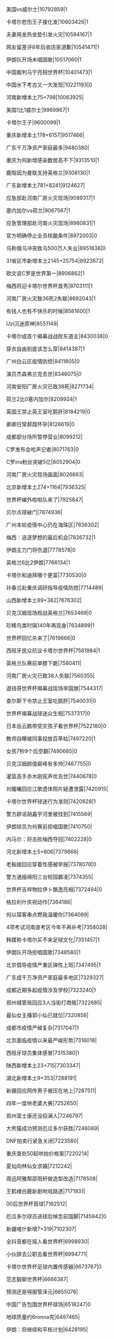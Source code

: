 美国vs威尔士|10792859|1

卡塔尔悲伤王子接化发|10603426|1

夫妻用发热坐垫引发火灾|10594167|1

网友留差评8年后收店家道歉|10541471|1

伊朗队开场未唱国歌|10517060|1

中国裁判马宁亮相世界杯|10401473|1

中国水下考古又一大发现|10221193|0

河南新增本土75+798|10063925|

美国1比1威尔士|9969967|1

卡塔尔王子|9600099|1

重庆新增本土178+6157|9517466|

广东千万净资产家庭最多|9480380|

重庆为何新增感染数居高不下|9313510|1

鹿晗因为曼联支持英格兰|9308130|1

广东新增本土781+8241|9124627|

应急部赴河南厂房火灾现场|9089317|1

塞内加尔vs荷兰|9067567|1

应急管理部赴河南火灾现场|8980831|1

官方明确停止全员核酸条件|8972003|0

乌称俄乌冲突致乌500万人失业|8951638|0

31省区市新增本土2145+25754|8923672|

欧文说C罗是世界第一|8906862|1

梅西将迎卡塔尔世界杯首秀|8703111|1

河南厂房火灾致36死2失联|8692043|1

有钱人也有不快乐的时候|8581600|1

Uzi沉迷原神|8551149|

卡塔尔成首个揭幕战战败东道主|8430038|0

穿衣自由到底该怎么穿|8414387|1

广州白云区疫情防控|8411805|0

演员杰森弗兰克去世|8346075|0

河南安阳厂房火灾已致38死|8271734|

荷兰2比0塞内加尔|8209924|1

英国王禁止英王室吃鹅肝|8184219|0

卿卿日常郝葭怀孕|8126619|0

成都部分场所暂停营业|8099212|

C罗发布会呛声记者|8071763|0

C罗ins粉丝突破5亿|8052904|0

河南厂房火灾现场画面|8026663|

北京新增本土274+1164|7936325|

世界杯编外啦啦队来了|7925847|

贝尔点球破门|7874936|

广州本轮疫情中心仍在海珠区|7836302|

梅西：追逐梦想的最后机会|7826732|1

伊朗主力门将伤退|7778578|0

英格兰6比2伊朗|7766134|1

卡塔尔和迪拜哪个更富|7730530|0

孙春兰赴重庆调研指导疫情防控|7714489|

山西新增本土89+382|7676302|

贝克汉姆现场观战英格兰|7653469|0

珍稀鸟类时隔140年再现身|7634899|1

世界杯回忆杀来了|7619666|0

西班牙民众抗议卡塔尔世界杯|7581984|1

英格兰队赛前单膝下跪|7580411|

河南厂房火灾已致38人失联|7560355|

退钱哥世界杯揭幕战现场举国旗|7544317|

查尔斯下令禁止王室吃鹅肝|7540031|0

世界杯揭幕战球迷众生相|7537317|0

日本岳云鹏带受灾孩子看世界杯|7522180|0

教师自曝被同事投放百草枯|7497220|1

女孩7秒9个后空翻|7490685|0

贝克汉姆颜值巅峰有多帅|7467755|0

灌篮高手赤木刚宪声优去世|7440678|0

刘暖曦回应江歌遗体照片疑遭泄露|7420915|

卡塔尔世界杯球迷行为准则|7420628|1

警方辟谣胡鑫宇河里被找到|7415569|

伊朗球员为何赛前拒唱国歌|7410750|

内马尔：将击败梅西夺冠|7402228|0

河北新增本土5+806|7379668|

老板娘回应穿着性感被举报|7378078|0

警方通报绵阳三台校园霸凌|7374355|

世界杯吉祥物拉伊卜飘逸亮相|7372494|0

格拉利什庆祝动作|7364186|

何以琛客串点燃我温暖你|7364089|

4项考试河南直考区今年不再补考|7358028|

韩媒称卡塔尔买不来足球文化|7351457|1

伊朗队开场拒唱国歌|7348580|1

北京倡导疫情严重区弹性上班|7347495|1

广东成千万净资产家庭最多地区|7329327|

成都近期多起疫情涉及学校|7323240|1

郑州城管局回应3人当街打商贩|7322685|

最仙女主播郭小仙已就位|7320858|

成都市疫情严峻复杂|7317047|1

北京面临疫情以来最严峻形势|7316018|

西班牙球员集体感冒|7315380|1

陕西新增本土23+715|7303347|

湖北新增本土9+353|7288191|

新疆回应网传男子被压在地上|7287511|

四年一度哄老婆大赛|7252650|

郑州富士康还没招满人|7246797|

大熊猫成功预测厄瓜多尔获胜|7246069|

DNF拍卖行紧急关闭|7223580|

重庆查处50起哄抬价格案|7220214|

夏灿向林仙女求婚|7212242|

周迅阿雅帮邵雨轩做造型改造|7178508|

王鹤棣白鹿新剧吻戏路透|7171931|

00后世界杯首球|7162512|

厄瓜多尔球员进球后悼念前国脚|7145942|0

新疆喀什新增7+319|7102307|

全抖音都在摇人看世界杯|6998930|

小伙辞去公职去看世界杯|6994771|

卡塔尔世界杯足球内置传感器|6673767|0

范志毅聊世界杯|6666387|

预测还是得服管泽元|6655076|

中国广告包围世界杯球场|6518247|0

地球质量约6ronna克|6487465|

伊朗：将继续和平核计划|6428195|

